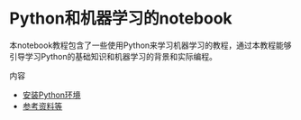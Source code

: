 # Python和机器学习的notebook

本notebook教程包含了一些使用Python来学习机器学习的教程，通过本教程能够引导学习Python的基础知识和机器学习的背景和实际编程。


内容
* [安装Python环境](InstallPython.md)
* [参考资料等](References.md)